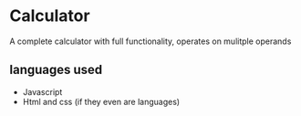# Calculator
A complete calculator with full functionality, operates on mulitple operands

## languages used
- Javascript
- Html and css (if they even are languages)
